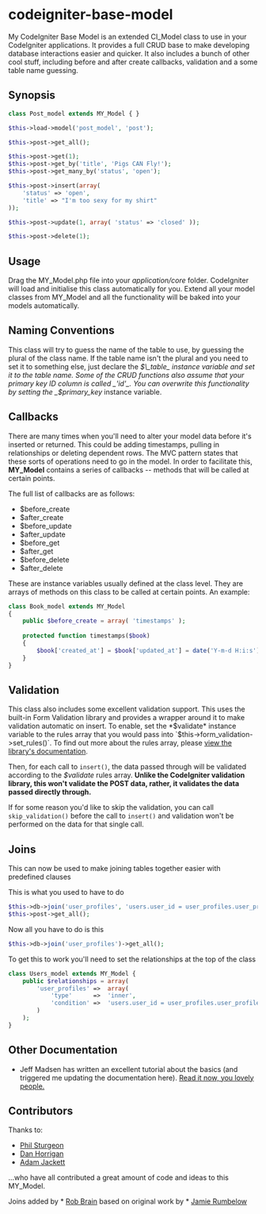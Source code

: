codeigniter-base-model
=====================================

My CodeIgniter Base Model is an extended CI_Model class to use in your CodeIgniter applications. It provides a full CRUD base to make developing database interactions easier and quicker. It also includes a bunch of other cool stuff, including before and after create callbacks, validation and a some table name guessing.

Synopsis
--------

```php
class Post_model extends MY_Model { }

$this->load->model('post_model', 'post');

$this->post->get_all();

$this->post->get(1);
$this->post->get_by('title', 'Pigs CAN Fly!');
$this->post->get_many_by('status', 'open');

$this->post->insert(array(
    'status' => 'open',
    'title' => "I'm too sexy for my shirt"
));

$this->post->update(1, array( 'status' => 'closed' ));

$this->post->delete(1);
```

Usage
-----

Drag the MY\_Model.php file into your _application/core_ folder. CodeIgniter will load and initialise this class automatically for you. Extend all your model classes from MY_Model and all the functionality will be baked into your models automatically.

Naming Conventions
------------------

This class will try to guess the name of the table to use, by guessing the plural of the class name. If the table name isn't the plural and you need to set it to something else, just declare the _$\_table_ instance variable and set it to the table name. Some of the CRUD functions also assume that your primary key ID column is called _'id'_. You can overwrite this functionality by setting the _$primary\_key_ instance variable.

Callbacks
---------

There are many times when you'll need to alter your model data before it's inserted or returned. This could be adding timestamps, pulling in relationships or deleting dependent rows. The MVC pattern states that these sorts of operations need to go in the model. In order to facilitate this, **MY_Model** contains a series of callbacks -- methods that will be called at certain points.

The full list of callbacks are as follows:

* $before_create
* $after_create
* $before_update
* $after_update
* $before_get
* $after_get
* $before_delete
* $after_delete

These are instance variables usually defined at the class level. They are arrays of methods on this class to be called at certain points. An example:

```php
class Book_model extends MY_Model
{
    public $before_create = array( 'timestamps' );
    
    protected function timestamps($book)
    {
        $book['created_at'] = $book['updated_at'] = date('Y-m-d H:i:s');
    }
}
```

Validation
----------

This class also includes some excellent validation support. This uses the built-in Form Validation library and provides a wrapper around it to make validation automatic on insert. To enable, set the *$validate* instance variable to the rules array that you would pass into `$this->form_validation->set_rules()`. To find out more about the rules array, please [view the library's documentation](http://codeigniter.com/user_guide/libraries/form_validation.html#validationrulesasarray).

Then, for each call to `insert()`, the data passed through will be validated according to the *$validate* rules array. **Unlike the CodeIgniter validation library, this won't validate the POST data, rather, it validates the data passed directly through.**

If for some reason you'd like to skip the validation, you can call `skip_validation()` before the call to `insert()` and validation won't be performed on the data for that single call.

Joins
--------

This can now be used to make joining tables together easier with predefined clauses

This is what you used to have to do

```php
$this->db->join('user_profiles', 'users.user_id = user_profiles.user_profile_id', 'inner');
$this->post->get_all();
```
Now all you have to do is this

```php
$this->db->join('user_profiles')->get_all();
```

To get this to work you'll need to set the relationships at the top of the class

```php
class Users_model extends MY_Model {
    public $relationships = array(
		'user_profiles'	=>	array(
			'type'		=>	'inner',
			'condition'	=>	'users.user_id = user_profiles.user_profile_id'
		)
	);
}
```

Other Documentation
-------------------

* Jeff Madsen has written an excellent tutorial about the basics (and triggered me updating the documentation here). [Read it now, you lovely people.](http://www.codebyjeff.com/blog/2012/01/using-jamie-rumbelows-my_model)

Contributors
------------

Thanks to:
    
* [Phil Sturgeon](http://philsturgeon.co.uk)
* [Dan Horrigan](http://danhorrigan.com)
* [Adam Jackett](http://darkhousemedia.com)
    
...who have all contributed a great amount of code and ideas to this MY_Model.

Joins added by * [Rob Brain](http://twitter.com/freezedriedpop) based on original work by * [Jamie Rumbelow](jamierumbelow.net)